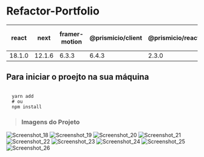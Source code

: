 # Refactor-Portfolio

<table>
  <thead>
    <tr>
      <th>react</th>
      <th>next</th>
      <th>framer-motion</th>
      <th>@prismicio/client</th>
      <th>@prismicio/react</th>
      <th>react-hook-form</th>
       <th>yarn</th>
    </tr>
  </thead>
  <tbody>
    <tr>
      <td>18.1.0</td>
      <td>12.1.6</td>
      <td>6.3.3</td>
      <td>6.4.3</td>
      <td>2.3.0</td>
      <td>7.31.1</td>
      <td>1.22.18</td>
    </tr>
  </tbody>
</table>

## Para iniciar o proejto na sua máquina 

```shell
  
  yarn add
  # ou 
  npm install
```

> <h3> Imagens do Projeto </h3>

![Screenshot_18](https://user-images.githubusercontent.com/86238635/169714776-9e5f9c62-d675-4412-b8a8-f4bdd33d274d.png)
![Screenshot_19](https://user-images.githubusercontent.com/86238635/169714779-1676191d-fc34-4d4d-a2b6-69be6d8f342d.png)
![Screenshot_20](https://user-images.githubusercontent.com/86238635/169714781-7667c85c-b045-4f60-a617-820d92a29fb0.png)
![Screenshot_21](https://user-images.githubusercontent.com/86238635/169714782-1deff9b2-7d05-4064-939b-05371e105bc5.png)
![Screenshot_22](https://user-images.githubusercontent.com/86238635/169714783-863dcd99-9d19-4fde-91b4-d922f287bcfa.png)
![Screenshot_23](https://user-images.githubusercontent.com/86238635/169714784-9e60fd5f-4da5-44ee-baf4-328e2246e748.png)
![Screenshot_24](https://user-images.githubusercontent.com/86238635/169714788-5bd21b4a-cb04-4397-ad9c-1542a219ede8.png)
![Screenshot_25](https://user-images.githubusercontent.com/86238635/169714790-0a9aceea-f1f5-4b12-842f-f133f8228c0b.png)
![Screenshot_26](https://user-images.githubusercontent.com/86238635/169714791-4ed39cc4-037c-4111-8865-a0f6017fa657.png)


